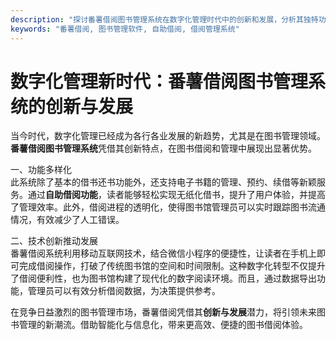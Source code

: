 ```yaml
---
description: "探讨番薯借阅图书管理系统在数字化管理时代中的创新和发展，分析其独特功能与市场前景。"
keywords: "番薯借阅, 图书管理软件, 自助借阅, 借阅管理系统"
---
```

# 数字化管理新时代：番薯借阅图书管理系统的创新与发展

当今时代，数字化管理已经成为各行各业发展的新趋势，尤其是在图书管理领域。**番薯借阅图书管理系统**凭借其创新特点，在图书借阅和管理中展现出显著优势。

一、功能多样化  
此系统除了基本的借书还书功能外，还支持电子书籍的管理、预约、续借等新颖服务。通过**自助借阅功能**，读者能够轻松实现无纸化借书，提升了用户体验，并提高了管理效率。此外，借阅进程的透明化，使得图书馆管理员可以实时跟踪图书流通情况，有效减少了人工错误。

二、技术创新推动发展  
番薯借阅系统利用移动互联网技术，结合微信小程序的便捷性，让读者在手机上即可完成借阅操作，打破了传统图书馆的空间和时间限制。这种数字化转型不仅提升了借阅便利性，也为图书馆构建了现代化的数字阅读环境。而且，通过数据导出功能，管理员可以有效分析借阅数据，为决策提供参考。

在竞争日益激烈的图书管理市场，番薯借阅凭借其**创新与发展**潜力，将引领未来图书管理的新潮流。借助智能化与信息化，带来更高效、便捷的图书借阅体验。
